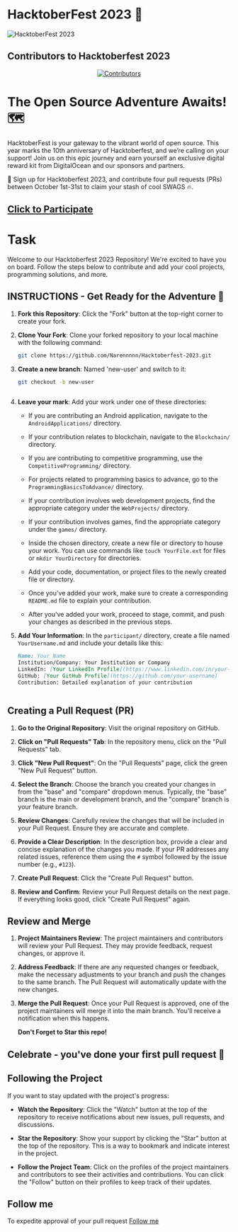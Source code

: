 # HacktoberFest 2023 🎉

![HacktoberFest 2023](logo.png)

## Contributors to Hacktoberfest 2023

<div align="center">
  <a href="https://github.com/Narennnnn/Hacktoberfest-2023/graphs/contributors">
    <img src="https://contrib.rocks/image?repo=Narennnnn/Hacktoberfest-2023" alt="Contributors"/>
  </a>
</div>

# The Open Source Adventure Awaits! 🗺️

HacktoberFest is your gateway to the vibrant world of open source. This year marks the 10th anniversary of Hacktoberfest, and we’re calling on your support! Join us on this epic journey and earn yourself an exclusive digital reward kit from DigitalOcean and our sponsors and partners.

📢 Sign up for Hacktoberfest 2023, and contribute four pull requests (PRs) between October 1st-31st to claim your stash of cool SWAGS 🔥.

## [Click to Participate](https://hacktoberfest.com/participation/)

# Task 

Welcome to our Hacktoberfest 2023 Repository! We're excited to have you on board. Follow the steps below to contribute and add your cool projects, programming solutions, and more.

## INSTRUCTIONS - Get Ready for the Adventure 🧭

1. **Fork this Repository**: Click the "Fork" button at the top-right corner to create your fork.

2. **Clone Your Fork**: Clone your forked repository to your local machine with the following command:
   ```sh
   git clone https://github.com/Narennnnn/Hacktoberfest-2023.git

3. **Create a new branch**: Named 'new-user' and switch to it:
   ```sh
   git checkout -b new-user
 
4. **Leave your mark**: Add your work under one of these directories:

    - If you are contributing an Android application, navigate to the `AndroidApplications/` directory.

    - If your contribution relates to blockchain, navigate to the `Blockchain/` directory.

    - If you are contributing to competitive programming, use the `CompetitiveProgramming/` directory.

    - For projects related to programming basics to advance, go to the `ProgrammingBasicsToAdvance/` directory.

    - If your contribution involves web development projects, find the appropriate category under the `WebProjects/` directory.

    - If your contribution involves games, find the appropriate category under the `games/` directory.

    - Inside the chosen directory, create a new file or directory to house your work. You can use commands like `touch YourFile.ext` for files or `mkdir YourDirectory` for directories.

    - Add your code, documentation, or project files to the newly created file or directory.

    - Once you've added your work, make sure to create a corresponding `README.md` file to explain your contribution.

    - After you've added your work, proceed to stage, commit, and push your changes as described in the previous steps.

5. **Add Your Information**: In the `participant/` directory, create a file named `YourUsername.md` and include your details like this:

   ```markdown
   Name: Your Name
   Institution/Company: Your Institution or Company
   LinkedIn: [Your LinkedIn Profile](https://www.linkedin.com/in/your-profile)
   GitHub: [Your GitHub Profile](https://github.com/your-username)
   Contribution: Detailed explanation of your contribution



## Creating a Pull Request (PR)

1. **Go to the Original Repository**: Visit the original repository on GitHub.

2. **Click on "Pull Requests" Tab**: In the repository menu, click on the "Pull Requests" tab.

3. **Click "New Pull Request"**: On the "Pull Requests" page, click the green "New Pull Request" button.

4. **Select the Branch**: Choose the branch you created your changes in from the "base" and "compare" dropdown menus. Typically, the "base" branch is the main or development branch, and the "compare" branch is your feature branch.

5. **Review Changes**: Carefully review the changes that will be included in your Pull Request. Ensure they are accurate and complete.

6. **Provide a Clear Description**: In the description box, provide a clear and concise explanation of the changes you made. If your PR addresses any related issues, reference them using the `#` symbol followed by the issue number (e.g., `#123`).

7. **Create Pull Request**: Click the "Create Pull Request" button.

8. **Review and Confirm**: Review your Pull Request details on the next page. If everything looks good, click "Create Pull Request" again.



## Review and Merge

1. **Project Maintainers Review**: The project maintainers and contributors will review your Pull Request. They may provide feedback, request changes, or approve it.

2. **Address Feedback**: If there are any requested changes or feedback, make the necessary adjustments to your branch and push the changes to the same branch. The Pull Request will automatically update with the new changes.

3. **Merge the Pull Request**: Once your Pull Request is approved, one of the project maintainers will merge it into the main branch. You'll receive a notification when this happens.

    **Don't Forget to Star this repo!**
   
## Celebrate - you've done your first pull request 🎉


## Following the Project

If you want to stay updated with the project's progress:

- **Watch the Repository**: Click the "Watch" button at the top of the repository to receive notifications about new issues, pull requests, and discussions.

- **Star the Repository**: Show your support by clicking the "Star" button at the top of the repository. This is a way to bookmark and indicate interest in the project.

- **Follow the Project Team**: Click on the profiles of the project maintainers and contributors to see their activities and contributions. You can click the "Follow" button on their profiles to keep track of their updates.


## Follow me
To expedite approval of your pull request [Follow me](https://github.com/Narennnnn)

